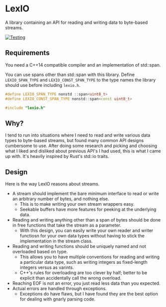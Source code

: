 LexIO
=====
A library containing an API for reading and writing data to byte-based streams.

[![Testing](https://github.com/AlexMax/lexio/actions/workflows/cpp20.yml/badge.svg)](https://github.com/AlexMax/lexio/actions/workflows/cpp20.yml)

Requirements
------------
You need a C++14 compatible compiler and an implementation of std::span.

You can use spans other than std::span with this library.  Define `LEXIO_SPAN_TYPE` and `LEXIO_CONST_SPAN_TYPE` to the type names the library should use before including `lexio.h`.

```cpp
#define LEXIO_SPAN_TYPE nonstd ::span<uint8_t>
#define LEXIO_CONST_SPAN_TYPE nonstd::span<const uint8_t>

#include "lexio.h"
```

Why?
----
I tend to run into situations where I need to read and write various data types to byte-based streams, but found many common API designs cumbersome to use.  After doing some research and picking and choosing what I liked and disliked about previous API's I had used, this is what I came up with.  It's heavily inspired by Rust's std::io traits.

Design
------
Here is the way LexIO reasons about streams.

- A stream should implement the bare minimum interface to read or write an arbitrary number of bytes, and nothing else.
    - This is to make writing your own stream wrappers easy.
    - Seekable buffers have more features for peeking at the underlying data.
- Reading and writing anything other than a span of bytes should be done in free functions that take the stream as a parameter.
    - With this design, you can easily write your own reader and writer functiosn for your own data types without having to stick the implementation in the stream class.
- Reading and writing functions should be uniquely named and not overloaded based on type.
    - This allows you to have multiple conventions for reading and writing a particular data type, such as writing integers as fixed-length integers versus as varints.
    - C++'s rules for overloading are too clever by half; better to be explicit than accidentally call the wrong overload.
- Reaching EOF is not an error, you just read less data than you expected.
- Actual errors are handled through exceptions.
    - Exceptions do have flaws, but I have found they are the best option for dealing with gnarly parsing code.
